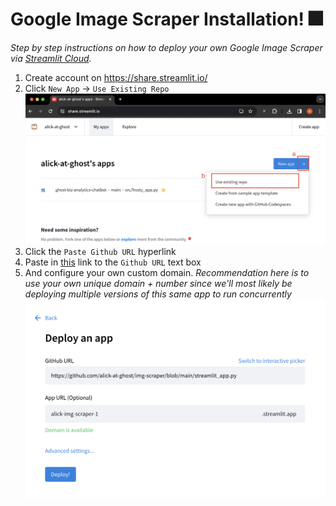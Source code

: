 # Google Image Scraper Installation! 🎆
*Step by step instructions on how to deploy your own Google Image Scraper via [Streamlit Cloud](https://streamlit.io/cloud).*

1. Create account on https://share.streamlit.io/
2. Click `New App` -> `Use Existing Repo`
![Step 2](https://github.com/alick-at-ghost/img-scraper/blob/main/src/step2.png?raw=true)
3. Click the `Paste Github URL` hyperlink
4. Paste in [this](https://github.com/dataprofessor/app-screenshot/blob/master/streamlit_app.py) link  to the `Github URL` text box
5. And configure your own custom domain. *Recommendation here is to use your own unique domain + number since we'll most likely be deploying multiple versions of this same app to run concurrently*
![Step 4 and 5](https://github.com/alick-at-ghost/img-scraper/blob/main/src/step4.png?raw=true)
